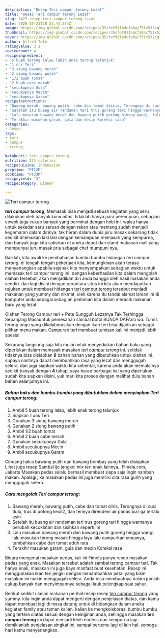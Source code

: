```yaml
---
description: "Resep Teri campur terong Lezat"
title: "Resep Teri campur terong Lezat"
slug: 1427-resep-teri-campur-terong-lezat
date: 2020-10-21T20:23:44.274Z
image: https://img-global.cpcdn.com/recipes/35cfef911bdcfa8a/751x532cq70/teri-campur-terong-foto-resep-utama.jpg
thumbnail: https://img-global.cpcdn.com/recipes/35cfef911bdcfa8a/751x532cq70/teri-campur-terong-foto-resep-utama.jpg
cover: https://img-global.cpcdn.com/recipes/35cfef911bdcfa8a/751x532cq70/teri-campur-terong-foto-resep-utama.jpg
author: Alfred Tate
ratingvalue: 3.1
reviewcount: 4
recipeingredient:
- "5 buah terong lalap lebih enak terong telunjuk"
- "1 ons Teri"
- "3 siung bawang merah"
- "2 siung bawang putih"
- "1/2 buah tomat"
- "2 buah cabe merah"
- "secukupnya Gula"
- "secukupnya Mecin"
- "secukupnya Garam"
recipeinstructions:
- "Bawang merah, bawang putih, cabe dan tomat diiris, Terongnya di cuci dulu, trus di potong kecil2, dan terinya direndem air panas biar ga terlalu asin"
- "Setelah itu buang air rendaman teri trus goreng teri hingga warnanya berubah kecoklatan dan sisihkan seperti ini"
- "Lalu masukan bawang merah dan bawang putih goreng hingga wangi, lalu masukan terong masak hingga layu lalu campurkan smuanya, tambahkan cabe dan tomat aduh rata"
- "Terakhir masukan garam, gula dan mecin Koreksi rasa"
categories:
- Resep
tags:
- teri
- campur
- terong

katakunci: teri campur terong 
nutrition: 174 calories
recipecuisine: Indonesian
preptime: "PT12M"
cooktime: "PT33M"
recipeyield: "3"
recipecategory: Dinner

---
```



![Teri campur terong](https://img-global.cpcdn.com/recipes/35cfef911bdcfa8a/751x532cq70/teri-campur-terong-foto-resep-utama.jpg)

<b><i>teri campur terong</i></b>, Memasak bisa menjadi sebuah kegiatan yang seru dilakukan oleh banyak komunitas. tidaklah hanya para perempuan, sebagian cowok juga cukup banyak yang berminat dengan hobi ini. walau hanya untuk sekedar seru seruan dengan rekan atau memang sudah menjadi kegemaran dalam dirinya. tak heran dalam dunia juru masak sekarang tidak sedikit ditemukan laki laki dengan kemampuan memasak yang sempurna, dan banyak juga kita saksikan di aneka depot dan stand makanan mall yang mempunyai juru masak pria sebagai chef mumpuni nya.

Baiklah, kita awali ke pembahasan bumbu bumbu hidangan <i>teri campur terong</i>. di tengah tengah pekerjaan kita, kemungkinan akan terasa menyenangkan apabila sejenak kita menyempatkan sebagian waktu untuk memasak teri campur terong ini. dengan keberhasilan kita dalam mengolah olahan tersebut, akan menjadikan diri anda bangga oleh hasil masakan anda sendiri. dan lagi disini dengan perantara situs ini kita akan mendapatkan rujukan untuk membuat hidangan <u>teri campur terong</u> tersebut menjadi makanan yang yummy dan nikmat, oleh karena itu tandai alamat laman ini di komputer anda sebagai sebagian pedoman kita dalam meracik makanan baru yang lezat.

Olahan Terong Campur teri + Pete Sungguh Lezatnya Tak Terhingga Sepanjang Masauntuk pemesanan sambal botol BUNDA DAFAno wa. Tumis terong ungu yang dikolaborasikan dengan ikan teri bisa dijadikan sebagai pilihan menu makan. Campuran teri membuat tumisan kali ini menjadi lebih spesial.


Sekarang langsung saja kita mulai untuk menyediakan bahan baku yang diperlukan dalam memasak masakan <u><i>teri campur terong</i></u> ini. setidak tidaknya bisa disiapkan <b>9</b> bahan bahan yang dibutuhkan untuk olahan ini. supaya nantinya dapat membuahkan rasa yang lezat dan menggugah selera. dan juga siapkan waktu kita sebentar, karena anda akan memulainya sedikit banyak dengan <b>4</b> tahap. saya harap berbagai hal yang diperlukan sudah kita siapkan disini, yuk mari kita proses dengan melihat dulu bahan bahan selanjutnya ini.

<!--inarticleads1-->

##### Bahan baku dan bumbu-bumbu yang dibutuhkan dalam menyiapkan Teri campur terong:

1. Ambil 5 buah terong lalap, lebih enak terong telunjuk
1. Siapkan 1 ons Teri
1. Gunakan 3 siung bawang merah
1. Gunakan 2 siung bawang putih
1. Ambil 1/2 buah tomat
1. Ambil 2 buah cabe merah
1. Gunakan secukupnya Gula
1. Ambil secukupnya Mecin
1. Ambil secukupnya Garam


Cincang halus bawang putih dan bawang bombay yang telah disiapkan. Lihat juga resep Sambal ijo jengkol mix teri enak lainnya.. Fimela.com, Jakarta Masakan pedas selalu berhasil membuat siapa saja ingin nambah makan. Apalagi jika masakan pedas ini juga memiliki cita rasa gurih yang menggugah selera. 

<!--inarticleads2-->

##### Cara mengolah Teri campur terong:

1. Bawang merah, bawang putih, cabe dan tomat diiris, Terongnya di cuci dulu, trus di potong kecil2, dan terinya direndem air panas biar ga terlalu asin
1. Setelah itu buang air rendaman teri trus goreng teri hingga warnanya berubah kecoklatan dan sisihkan seperti ini
1. Lalu masukan bawang merah dan bawang putih goreng hingga wangi, lalu masukan terong masak hingga layu lalu campurkan smuanya, tambahkan cabe dan tomat aduh rata
1. Terakhir masukan garam, gula dan mecin Koreksi rasa


Bicara mengenai masakan pedas, kali ini Fimela punya resep masakan pedas yang enak. Masakan tersebut adalah sambal terong campur teri. Tak hanya enak, masakan ini juga kaya manfaat buat kesehatan. Resep ini menggunakan ikan teri jengki dengan menambahkan petai yang bikin masakan ini makin menggugah selera. Anda bisa membuatnya dalam jumlah cukup banyak dan menyimpannya sebagai lauk pelengkap saat sahur. 

Berikut sedikit ulasan makanan perihal resep resep <u>teri campur terong</u> yang yummy. kita ingin anda dapat mengerti dengan penjelasan diatas, dan kamu dapat membuat lagi di masa datang untuk di hidangkan dalam aneka kegiatan family atau teman kalian. kalian bs mengkolaborasi bumbu bumbu yang tertera diatas sesuai dengan keinginan anda, sehingga masakan <b>teri campur terong</b> ini dapat menjadi lebih endess dan sempurna lagi. demikianlah penjelasan singkat ini, sampai bertemu lagi di lain hal. semoga hari kamu menyenangkan.
